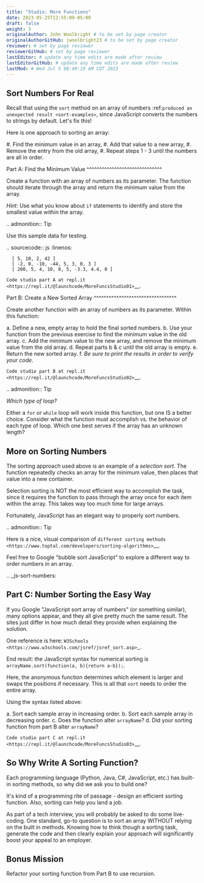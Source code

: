 ```yaml
---
title: "Studio: More Functions"
date: 2023-05-25T12:55:09-05:00
draft: false
weight: 3
originalAuthor: John Woolbright # to be set by page creator
originalAuthorGitHub: jwoolbright23 # to be set by page creator
reviewer: # set by page reviewer
reviewerGitHub: # set by page reviewer
lastEditor: # update any time edits are made after review
lastEditorGitHub: # update any time edits are made after review
lastMod: # Wed Jul 5 08:49:19 AM CDT 2023
---
```


Sort Numbers For Real
---------------------

Recall that using the ``sort`` method on an array of numbers
:ref:`produced an unexpected result <sort-examples>`, since JavaScript converts
the numbers to strings by default. Let's fix this!

Here is one approach to sorting an array:

#. Find the minimum value in an array,
#. Add that value to a new array,
#. Remove the entry from the old array,
#. Repeat steps 1 - 3 until the numbers are all in order.

Part A: Find the Minimum Value
^^^^^^^^^^^^^^^^^^^^^^^^^^^^^^

Create a function with an array of numbers as its parameter. The function
should iterate through the array and return the minimum value from the
array.

*Hint*: Use what you know about ``if`` statements to identify and
store the smallest value within the array.

.. admonition:: Tip

   Use this sample data for testing.

   .. sourcecode:: js
      :linenos:

      [ 5, 10, 2, 42 ]
      [ -2, 0, -10, -44, 5, 3, 0, 3 ]
      [ 200, 5, 4, 10, 8, 5, -3.3, 4.4, 0 ]

`Code studio part A at repl.it <https://repl.it/@launchcode/MoreFuncsStudio01>`__.

Part B: Create a New Sorted Array
^^^^^^^^^^^^^^^^^^^^^^^^^^^^^^^^^

Create another function with an array of numbers as its parameter. Within
this function:

a. Define a new, empty array to hold the final sorted numbers.
b. Use your function from the previous exercise to find the minimum value in
   the old array.
c. Add the minimum value to the new array, and remove the minimum value from
   the old array.
d. Repeat parts b & c until the old array is empty.
e. Return the new sorted array.
f. *Be sure to print the results in order to verify your code*.

`Code studio part B at repl.it <https://repl.it/@launchcode/MoreFuncsStudio02>`__.

.. admonition:: Tip

   *Which type of loop?*

   Either a ``for`` or ``while`` loop will work inside this function, but one
   IS a better choice. Consider what the function must accomplish vs. the
   behavior of each type of loop. Which one best serves if the array has an
   unknown length?

More on Sorting Numbers
-----------------------

The sorting approach used above is an example of a *selection sort*. The
function repeatedly checks an array for the minimum value, then places that
value into a new container.

Selection sorting is NOT the most efficient way to accomplish the task, since
it requires the function to pass through the array once for each item within
the array. This takes way too much time for large arrays.

Fortunately, JavaScript has an elegant way to properly sort numbers.

.. admonition:: Tip

   Here is a nice, visual comparison of `different sorting methods <https://www.toptal.com/developers/sorting-algorithms>`__.

   Feel free to Google "bubble sort JavaScript" to explore a different way to
   order numbers in an array.

.. _js-sort-numbers:

Part C: Number Sorting the Easy Way
-----------------------------------

If you Google "JavaScript sort array of numbers" (or something similar), many
options appear, and they all give pretty much the same result. The sites just
differ in how much detail they provide when explaining the solution.

One reference is here: `W3Schools <https://www.w3schools.com/jsref/jsref_sort.asp>`_.

End result: the JavaScript syntax for numerical sorting is
``arrayName.sort(function(a, b){return a-b});``.

Here, the anonymous function determines which element is larger and swaps the
positions if necessary. This is all that ``sort`` needs to order the entire
array.

Using the syntax listed above:

a. Sort each sample array in increasing order.
b. Sort each sample array in decreasing order.
c. Does the function alter ``arrayName``?
d. Did your sorting function from part B alter ``arrayName``?

`Code studio part C at repl.it <https://repl.it/@launchcode/MoreFuncsStudio03>`__.

So Why Write A Sorting Function?
--------------------------------

Each programming language (Python, Java, C#, JavaScript, etc.) has built-in
sorting methods, so why did we ask you to build one?

It's kind of a programming rite of passage - design an efficient sorting
function. Also, sorting can help you land a job.

As part of a tech interview, you will probably be asked to do some live-coding.
One standard, go-to question is to sort an array WITHOUT relying on the built
in methods. Knowing how to think though a sorting task, generate the code and
then clearly explain your approach will significantly boost your appeal to an
employer.

Bonus Mission
-------------

Refactor your sorting function from Part B to use recursion.
